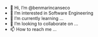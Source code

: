 - 👋 Hi, I’m @benmarincanseco
- 👀 I’m interested in Software Engineering
- 🌱 I’m currently learning ...
- 💞️ I’m looking to collaborate on ...
- 📫 How to reach me ...

<!---
benmarincanseco/benmarincanseco is a ✨ special ✨ repository because its `README.md` (this file) appears on your GitHub profile.
You can click the Preview link to take a look at your changes.
--->
